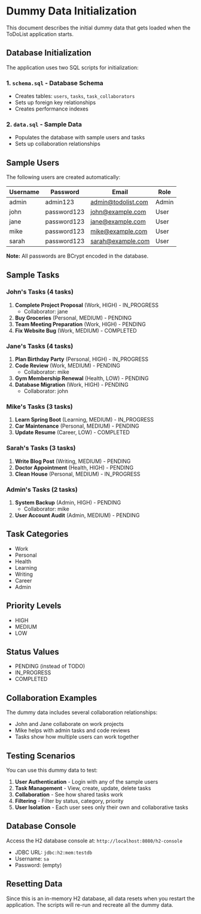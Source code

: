 # Dummy Data Initialization

This document describes the initial dummy data that gets loaded when the ToDoList application starts.

## Database Initialization

The application uses two SQL scripts for initialization:

### 1. `schema.sql` - Database Schema
- Creates tables: `users`, `tasks`, `task_collaborators`
- Sets up foreign key relationships
- Creates performance indexes

### 2. `data.sql` - Sample Data
- Populates the database with sample users and tasks
- Sets up collaboration relationships

## Sample Users

The following users are created automatically:

| Username | Password    | Email                | Role  |
|----------|-------------|---------------------|-------|
| admin    | admin123    | admin@todolist.com  | Admin |
| john     | password123 | john@example.com    | User  |
| jane     | password123 | jane@example.com    | User  |
| mike     | password123 | mike@example.com    | User  |
| sarah    | password123 | sarah@example.com   | User  |

**Note:** All passwords are BCrypt encoded in the database.

## Sample Tasks

### John's Tasks (4 tasks)
1. **Complete Project Proposal** (Work, HIGH) - IN_PROGRESS
   - Collaborator: jane
2. **Buy Groceries** (Personal, MEDIUM) - PENDING
3. **Team Meeting Preparation** (Work, HIGH) - PENDING
4. **Fix Website Bug** (Work, MEDIUM) - COMPLETED

### Jane's Tasks (4 tasks)
1. **Plan Birthday Party** (Personal, HIGH) - IN_PROGRESS
2. **Code Review** (Work, MEDIUM) - PENDING
   - Collaborator: mike
3. **Gym Membership Renewal** (Health, LOW) - PENDING
4. **Database Migration** (Work, HIGH) - PENDING
   - Collaborator: john

### Mike's Tasks (3 tasks)
1. **Learn Spring Boot** (Learning, MEDIUM) - IN_PROGRESS
2. **Car Maintenance** (Personal, MEDIUM) - PENDING
3. **Update Resume** (Career, LOW) - COMPLETED

### Sarah's Tasks (3 tasks)
1. **Write Blog Post** (Writing, MEDIUM) - PENDING
2. **Doctor Appointment** (Health, HIGH) - PENDING
3. **Clean House** (Personal, MEDIUM) - IN_PROGRESS

### Admin's Tasks (2 tasks)
1. **System Backup** (Admin, HIGH) - PENDING
   - Collaborator: mike
2. **User Account Audit** (Admin, MEDIUM) - PENDING

## Task Categories
- Work
- Personal
- Health
- Learning
- Writing
- Career
- Admin

## Priority Levels
- HIGH
- MEDIUM
- LOW

## Status Values
- PENDING (instead of TODO)
- IN_PROGRESS
- COMPLETED

## Collaboration Examples
The dummy data includes several collaboration relationships:
- John and Jane collaborate on work projects
- Mike helps with admin tasks and code reviews
- Tasks show how multiple users can work together

## Testing Scenarios

You can use this dummy data to test:

1. **User Authentication** - Login with any of the sample users
2. **Task Management** - View, create, update, delete tasks
3. **Collaboration** - See how shared tasks work
4. **Filtering** - Filter by status, category, priority
5. **User Isolation** - Each user sees only their own and collaborative tasks

## Database Console

Access the H2 database console at: `http://localhost:8080/h2-console`
- JDBC URL: `jdbc:h2:mem:testdb`
- Username: `sa`
- Password: (empty)

## Resetting Data

Since this is an in-memory H2 database, all data resets when you restart the application. The scripts will re-run and recreate all the dummy data.
